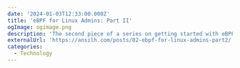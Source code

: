 ```yaml
---
date: '2024-01-03T12:33:00.000Z'
title: 'eBPF for Linux Admins: Part II'
ogImage: ogimage.png
description: 'The second piece of a series on getting started with eBPF for linux adminstrators'
externalUrl: 'https://ansilh.com/posts/02-ebpf-for-linux-admins-part2/'
categories:
  - Technology
---
```

